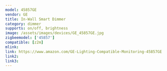 ```yaml
---
model: 45857GE
vendor: GE
title: In-Wall Smart Dimmer
category: dimmer
supports: on/off, brightness
image: /assets/images/devices/GE_45857GE.jpg
zigbeemodel: ['45857']
compatible: [z2m]
mlink: 
link: https://www.amazon.com/GE-Lighting-Compatible-Monitoring-45857GE
link2: 
link3: 
---
```


